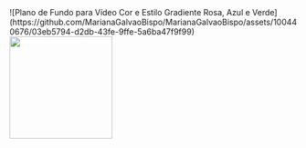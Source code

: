 <div>
  ![Plano de Fundo para Vídeo Cor e Estilo Gradiente Rosa, Azul e Verde](https://github.com/MarianaGalvaoBispo/MarianaGalvaoBispo/assets/100440676/03eb5794-d2db-43fe-9ffe-5a6ba47f9f99)


<img height="180em" src="https://github-readme-stats.vercel.app/api?username=MarianaGalvaoBispo&show_icons=true&theme=tokyonight&include_all_commits=true&count_private=true"/>
</div>
